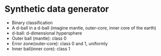 # Synthetic data generator
  * Binary classification
  * A d-ball in a d-ball (imagine mantle, outer-core, inner core of the earth)
  * d-ball: d-dimensional hypersphere
  * Outer ball (mantle): class 0
  * Error zone(outer-core): class 0 and 1, uniformly
  * Inner ball(inner core): class 1
